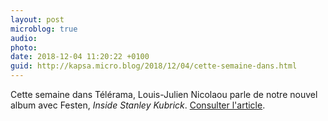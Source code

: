 ```yaml
---
layout: post
microblog: true
audio: 
photo: 
date: 2018-12-04 11:20:22 +0100
guid: http://kapsa.micro.blog/2018/12/04/cette-semaine-dans.html
---
```

Cette semaine dans Télérama, Louis-Julien Nicolaou parle de notre nouvel album avec Festen, _Inside Stanley Kubrick_. [Consulter l'article](https://www.jeankapsa.com/uploads/2018/a86921eb78.jpg).
